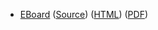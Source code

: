 * [EBoard](../eboards/eboard.21.html)
  ([Source](../eboards/eboard.21.md))
  ([HTML](../eboards/eboard.21.html))
  ([PDF](../eboards/eboard.21.pdf))
